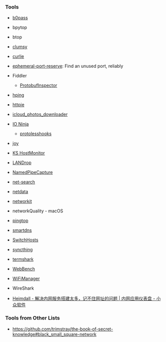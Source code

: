 ### Tools

- [b0pass](https://github.com/bitepeng/b0pass)

- bpytop

- btop

- [clumsy](https://github.com/jagt/clumsy)

- [curlie](https://github.com/rs/curlie)

- [ephemeral-port-reserve](https://github.com/Yelp/ephemeral-port-reserve): Find an unused port, reliably

- Fiddler
  
  - [ProtobufInspector](https://github.com/BlueMatthew/ProtobufInspector)

- [hping](https://github.com/antirez/hping)

- [httpie](https://httpie.io/)

- [icloud_photos_downloader](https://github.com/icloud-photos-downloader/icloud_photos_downloader)

- [IO Ninja](https://ioninja.com/)
  
  - [protolesshooks](https://github.com/vovkos/protolesshooks)

- [joy](https://github.com/cisco/joy)

- [KS HostMonitor](https://www.ks-soft.net/hostmon.eng/)

- [LANDrop](https://github.com/LANDrop/LANDrop)

- [NamedPipeCapture](https://github.com/Vatyx/NamedPipeCapture)

- [net-search](https://github.com/wsdassssss/net-search)

- [netdata](https://github.com/netdata/netdata)

- [networkit](https://github.com/networkit/networkit)

- networkQuality - macOS

- [pingtop](https://github.com/laixintao/pingtop)

- [smartdns](https://github.com/pymumu/smartdns)

- [SwitchHosts](https://github.com/oldj/SwitchHosts)

- [syncthing](https://github.com/syncthing/syncthing)

- [termshark](https://github.com/gcla/termshark)

- [WebBench](https://github.com/EZLippi/WebBench)

- [WiFiManager](https://github.com/tzapu/WiFiManager)

- WireShark

- [Heimdall - 解决内网服务搭建太多，记不住网址的问题 | 内网应用仪表盘 - 小众软件](https://www.appinn.com/heimdall/)

### Tools from Other Lists

- https://github.com/trimstray/the-book-of-secret-knowledge#black_small_square-network
